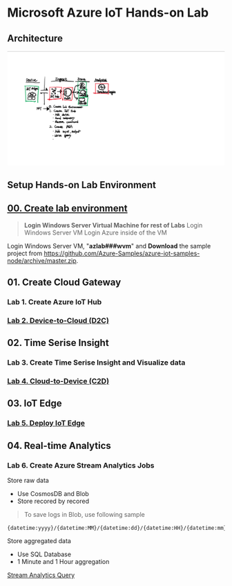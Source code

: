 # Microsoft Azure IoT Hands-on Lab

## Architecture

![arch](./images/az-iot-lab-archi.png)

## Setup Hands-on Lab Environment

## [00. Create lab environment](https://github.com/xlegend1024/az-iot-hol/blob/master/00CreateLab.md)

> __Login Windows Server Virtual Machine for rest of Labs__
> Login Windows Server VM
> Login Azure inside of the VM

Login Windows Server VM, "**azlab###wvm**" and __Download__ the sample project from https://github.com/Azure-Samples/azure-iot-samples-node/archive/master.zip.

## 01. Create Cloud Gateway

### Lab 1. Create Azure IoT Hub

### [Lab 2. Device-to-Cloud (D2C)](https://docs.microsoft.com/en-us/azure/iot-hub/quickstart-send-telemetry-node)

## 02. Time Serise Insight

### Lab 3. Create Time Serise Insight and Visualize data

### [Lab 4. Cloud-to-Device (C2D)](https://docs.microsoft.com/en-us/azure/iot-hub/quickstart-control-device-node)

## 03. IoT Edge

### [Lab 5. Deploy IoT Edge](https://docs.microsoft.com/en-us/azure/iot-edge/quickstart-linux)

## 04. Real-time Analytics

### Lab 6. Create Azure Stream Analytics Jobs

Store raw data

* Use CosmosDB and Blob
* Store recored by recored

> To save logs in Blob, use following sample 

```
{datetime:yyyy}/{datetime:MM}/{datetime:dd}/{datetime:HH}/{datetime:mm}
```

Store aggregated data

* Use SQL Database
* 1 Minute and 1 Hour aggregation

[Stream Analytics Query](https://raw.githubusercontent.com/xlegend1024/az-iot-hol/master/StreamAnalyticJobs/query.sql)

